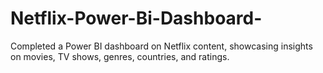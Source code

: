 # Netflix-Power-Bi-Dashboard-
Completed a Power BI dashboard on Netflix content, showcasing insights on movies, TV shows, genres, countries, and ratings.
